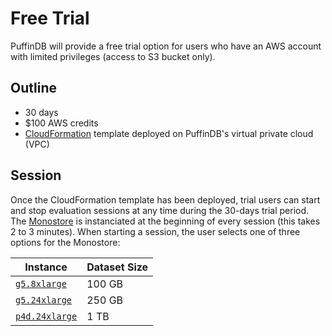 # Free Trial

PuffinDB will provide a free trial option for users who have an AWS account with limited privileges (access to S3 bucket only).

## Outline
- 30 days
- $100 AWS credits
- [CloudFormation](https://aws.amazon.com/cloudformation/) template deployed on PuffinDB's virtual private cloud (VPC)

## Session
Once the CloudFormation template has been deployed, trial users can start and stop evaluation sessions at any time during the 30-days trial period. The [Monostore](Monostore.md) is instanciated at the beginning of every session (this takes 2 to 3 minutes). When starting a session, the user selects one of three options for the Monostore:

| Instance | Dataset Size |
| -------- | ------------ |
|[`g5.8xlarge`](https://aws.amazon.com/ec2/instance-types/g5/)| 100 GB |
|[`g5.24xlarge`](https://aws.amazon.com/ec2/instance-types/g5/)| 250 GB |
|[`p4d.24xlarge`](https://aws.amazon.com/ec2/instance-types/p4/)| 1 TB |
